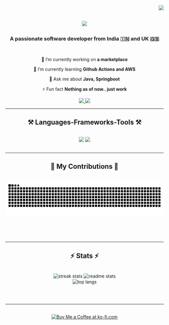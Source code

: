 <img align="right" src="https://visitor-badge.laobi.icu/badge?page_id=ankitrai1985.ankitrai1985" />

<h1 align="center">
    <img src="https://readme-typing-svg.herokuapp.com/?font=Righteous&size=35&center=true&vCenter=true&width=500&height=70&duration=4000&lines=Hi+There!+👋;+I'm+Ankit+Rai!;" />
</h1>

<h3 align="center">A passionate software developer from India 🇮🇳 and UK 🇬🇧  </h3>
<br/>
<div align="center">
 
 🔭 I’m currently working on **a marketplace**
 
 🌱 I’m currently learning **Github Actions and AWS**

💬 Ask me about **Java, Springboot**

⚡ Fun fact **Nothing as of now.. just work**

 </div>

<div align="center"> 
  <a href="mailto:ankit.rai@live.in">
    <img src="https://img.shields.io/badge/Outlook-333333?style=for-the-badge&logo=outlook&logoColor=red" />
  </a>
  <a href="www.linkedin.com/in/ankitrai1985" target="_blank">
    <img src="https://img.shields.io/badge/LinkedIn-0077B5?style=for-the-badge&logo=linkedin&logoColor=white" target="_blank" />
  </a>
</div>

 <hr/>
 
<h2 align="center">⚒️ Languages-Frameworks-Tools ⚒️</h2>
<br/>
<div align="center">
    <img src="https://skillicons.dev/icons?i=java,springboot,aws,google cloud,github,git,gradle,maven" />
    <img src="https://skillicons.dev/icons?i=mysql,db2,mongodb" /><br>
</div>

<br/>
<hr/>

<div align="center">
  <h2>🐍 My Contributions 🐍</h2>
  <br>
  <img alt="snake eating my contributions" src="https://raw.githubusercontent.com/ankitrai1985/ankitrai1985/output/github-contribution-grid-snake.svg" />
  
  <br/><br/><br/>
</div>

<hr/>

<h2 align="center">⚡ Stats ⚡</h2>
<br>
<div align=center>
  <img width=390 src="https://github-readme-streak-stats.herokuapp.com/?user=ankitrai1985&theme=react" alt="streak stats"/>
  <img width=390 src="https://github-readme-stats.vercel.app/api?username=ankitrai1985&count_private=true&show_icons=true&theme=react&rank_icon=github&border_radius=10" alt="readme stats" />
  <br/>
  <img width=325 align="center" src="https://github-readme-stats.vercel.app/api/top-langs/?username=ankitrai1985&hide=HTML&langs_count=8&layout=compact&theme=react" alt="top langs" />
</div>

<br/><br/>

<hr/>

<br/>

<div align="center">
<a href='https://ko-fi.com/V7V4RAK9C' target='_blank'><img height='64' style='border:0px;height:64px;' src='https://storage.ko-fi.com/cdn/kofi1.png?v=3' border='0' alt='Buy Me a Coffee at ko-fi.com' /></a>
</div>

<br/>




